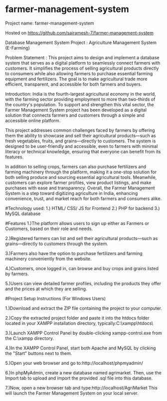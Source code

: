 # farmer-management-system
Project name: farmer-management-system

Hosted on https://github.com/sairamesh-7/farmer-management-system

Database Management System Project : Agriculture Management System (E-Farming)

Problem Statement :
This project aims to design and implement a database system that serves as a digital platform to seamlessly connect farmers with customers. It simplifies the process of selling agricultural products directly to consumers while also allowing farmers to purchase essential farming equipment and fertilizers. The goal is to make agricultural trade more efficient, transparent, and accessible for both farmers and buyers.

Introduction:
India is the fourth-largest agricultural economy in the world, with the farming sector providing employment to more than two-thirds of the country's population. To support and strengthen this vital sector, the Farmer Management System project has been developed as a digital solution that connects farmers and customers through a simple and accessible online platform.

This project addresses common challenges faced by farmers by offering them the ability to showcase and sell their agricultural products—such as fresh vegetables, fruits, and grains—directly to customers. The system is designed to be user-friendly and accessible, even to farmers with minimal literacy or technical knowledge, ensuring that everyone can benefit from its features.

In addition to selling crops, farmers can also purchase fertilizers and farming machinery through the platform, making it a one-stop solution for both selling produce and sourcing essential agricultural tools. Meanwhile, customers can explore farmer profiles, view product listings, and make purchases with ease and transparency.
Overall, the Farmer Management System is a step toward digitizing agriculture in India, enhancing convenience, trust, and market reach for both farmers and consumers alike.

#Technology used:
    1.) HTML/ CSS/ JS for Frontend
    2.) PHP for backend
    3.) MySQL database

    
#Features
1.)The platform allows users to sign up either as Farmers or Customers, based on their role and needs.

2.)Registered farmers can list and sell their agricultural products—such as grains—directly to customers through the system.

3.)Farmers also have the option to purchase fertilizers and farming machinery conveniently from the website.

4.)Customers, once logged in, can browse and buy crops and grains listed by farmers.

5.)Users can view detailed farmer profiles, including the products they offer and the prices at which they are selling.

#Project Setup Instructions (For Windows Users)

1.)Download and extract the ZIP file containing the project to your computer.

2.)Copy the extracted project folder and paste it into the htdocs folder located in your XAMPP installation directory, typically:C:\xampp\htdocs\

3.)Launch XAMPP Control Panel by double-clicking xampp-control.exe from the C:\xampp directory.

4.)In the XAMPP Control Panel, start both Apache and MySQL by clicking the "Start" buttons next to them.

5.)Open your web browser and go to:http://localhost/phpmyadmin/

6.)In phpMyAdmin, create a new database named agrimarket.
Then, use the Import tab to upload and import the provided .sql file into this database.

7.)Now, open a new browser tab and type:http://localhost/AgriMarket
This will launch the Farmer Management System on your local server.

